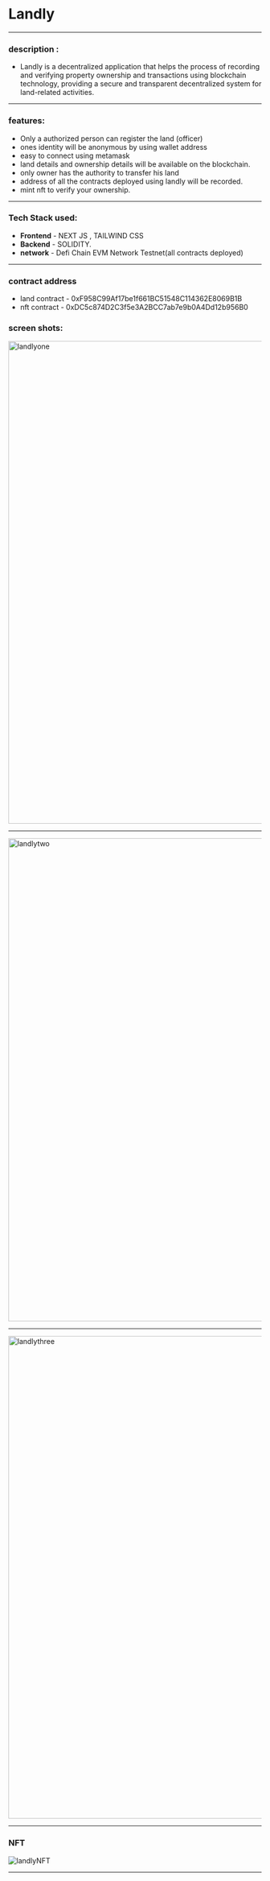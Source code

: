 # Landly 

-------------------------------------------------------------------------------------------------------------------------------------------------------------

### description :
- Landly is a decentralized application that helps the process of recording and verifying property ownership and transactions using blockchain technology, providing a secure and transparent decentralized system for land-related activities.

----------------------------------------------------------------------------------------------------------------------------------------------------------

### features:
- Only a authorized person can register the land (officer)
- ones identity will be anonymous by using wallet address
- easy to connect using metamask
- land details and ownership details will be available on the blockchain.
- only owner has the authority to transfer his land
- address of all the contracts deployed using landly will be recorded.
- mint nft to verify your ownership.

----------------------------------------------------------------------------------------------------------------------------------------------------------

### Tech Stack used:
- **Frontend** - NEXT JS , TAILWIND CSS
- **Backend** - SOLIDITY.
- **network** -  Defi Chain EVM Network Testnet(all contracts deployed) 

------------------------------------------------------------------------------------------------------------------------------------------------------------

### contract address
- land contract - 0xF958C99Af17be1f661BC51548C114362E8069B1B
- nft contract -  0xDC5c874D2C3f5e3A2BCC7ab7e9b0A4Dd12b956B0

### screen shots:

<img width="959" alt="landlyone" src="https://github.com/karthik123karthik/Landly/assets/84716922/7e6b0a6b-ced7-4f71-a1e1-aeb37901ade5">

------------------------------------------------------------------------------------------------------------------------------------------------------------
<img width="960" alt="landlytwo" src="https://github.com/karthik123karthik/Landly/assets/84716922/f1d4551f-f14b-4fa0-b098-f47ef053dfa1">

---------------------------------------------------------------------------------------------------------------------------------------------------------------
<img width="959" alt="landlythree" src="https://github.com/karthik123karthik/Landly/assets/84716922/346724d9-ad2d-444b-9f53-1fac130f68a8">

---------------------------------------------------------------------------------------------------------------------------------------------------------------

### NFT 

![landlyNFT](https://github.com/karthik123karthik/Landly/assets/84716922/0651ef0f-121d-485f-b021-82186a16723c)

---------------------------------------------------------------------------------------------------------------------------------------------------------------





